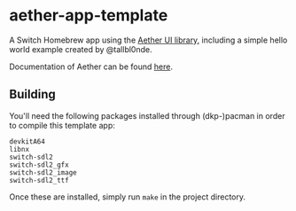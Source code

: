 # aether-app-template
A Switch Homebrew app using the [Aether UI library](https://github.com/tallbl0nde/Aether), including a simple hello world example created by @tallbl0nde.

Documentation of Aether can be found [here](https://tallbl0nde.github.io/Aether/).

## Building
You'll need the following packages installed through (dkp-)pacman in order to compile this template app:
```
devkitA64
libnx
switch-sdl2
switch-sdl2_gfx
switch-sdl2_image
switch-sdl2_ttf
```
Once these are installed, simply run `make` in the project directory.
